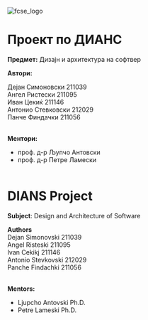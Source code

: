 ![fcse_logo](https://2018.skopje.wordcamp.org/files/2018/09/Logo_FINKI_UKIM_EN.jpg)

# Проект по ДИАНС

**Предмет:** Дизајн и архитектура на софтвер

**Автори:**<br />

Дејан Симоновски 211039 <br />
Ангел Ристески 211095 <br />
Иван Цекиќ 211146 <br />
Антонио Стевковски 212029 <br />
Панче Финдачки 211056 <br /><br />


**Ментори:** <br />
- проф. д-р Љупчо Антовски<br />
- проф. д-р Петре Ламески<br /> <br />


# DIANS Project

**Subject**: Design and Architecture of Software

**Authors** <br/>
Dejan Simonovski 211039 <br />
Angel Risteski 211095 <br />
Ivan Cekikj 211146 <br />
Antonio Stevkovski 212029 <br />
Panche Findachki 211056 <br /><br />


**Mentors:**
- Ljupcho Antovski Ph.D.
- Petre Lameski Ph.D.

